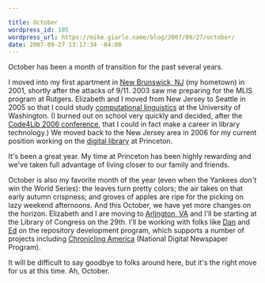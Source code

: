 ```yaml
---

title: October
wordpress_id: 105
wordpress_url: https://mike.giarlo.name/blog/2007/09/27/october/
date: 2007-09-27 13:17:34 -04:00
---
```

October has been a month of transition for the past several years.

I moved into my first apartment in <a href="http://en.wikipedia.org/wiki/New_Brunswick,_New_Jersey" target="_blank">New Brunswick, NJ</a> (my hometown) in 2001, shortly after the attacks of 9/11.  2003 saw me preparing for the MLIS program at Rutgers.  Elizabeth and I moved from New Jersey to Seattle in 2005 so that I could study <a href="http://www.compling.washington.edu/" target="_blank">computational linguistics</a> at the University of Washington.  (I burned out on school very quickly and decided, after the <a href="http://code4lib.org/2006/" target="_blank">Code4Lib 2006 conference</a>, that I could in fact make a career in library technology.)  We moved back to the New Jersey area in 2006 for my current position working on the <a href="http://diglib.princeton.edu/" target="_blank">digital library</a> at Princeton.

It's been a great year.  My time at Princeton has been highly rewarding and we've taken full advantage of living closer to our family and friends.

October is also my favorite month of the year (even when the Yankees <em>don't</em> win the World Series): the leaves turn pretty colors; the air takes on that early autumn crispness; and groves of apples are ripe for the picking on lazy weekend afternoons.  And this October, we have yet more changes on the horizon.  Elizabeth and I are moving to <a href="http://www.commuterpage.com/art/villages/clarendon2.htm" target="_blank">Arlington, VA</a> and I'll be starting at the Library of Congress on the 29th.  I'll be working with folks like <a href="http://onebiglibrary.net/" target="_blank">Dan</a> and <a href="http://www.inkdroid.org/journal/" target="_blank">Ed</a> on the repository development program, which supports a number of projects including <a href="http://www.loc.gov/chroniclingamerica/" target="_blank">Chronicling America</a> (National Digital Newspaper Program).

It will be difficult to say goodbye to folks around here, but it's the right move for us at this time.  Ah, October.
